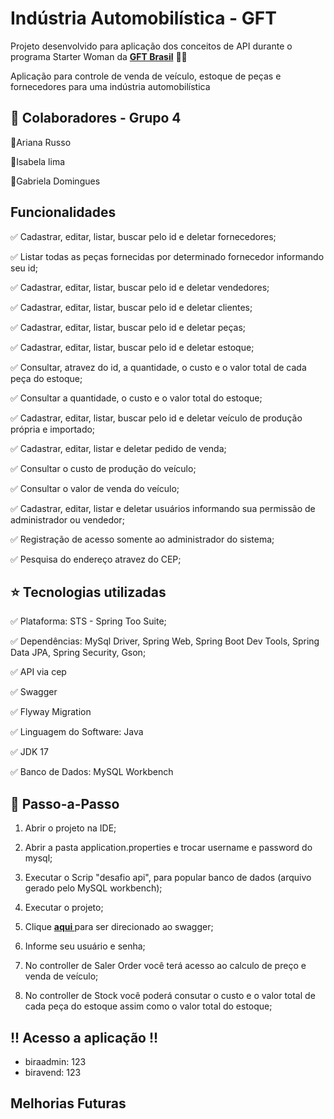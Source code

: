 <h1>
Indústria Automobilística - GFT
</h1>

<p>Projeto desenvolvido para aplicação dos conceitos de API durante o programa Starter Woman da 
<strong> <a href="https://www.gft.com/br/pt">GFT Brasil</a></strong> 🧡💛</p>

<p>Aplicação para controle de venda de veículo, estoque de peças e fornecedores para uma indústria automobilística</p>

<h2> 🤝 Colaboradores - Grupo 4</h2>

🔹Ariana Russo

🔹Isabela lima

🔹Gabriela Domingues


<h2>Funcionalidades</h2>

✅ Cadastrar, editar, listar, buscar pelo id e deletar fornecedores;

✅ Listar todas as peças fornecidas por determinado fornecedor informando seu id;

✅ Cadastrar, editar, listar, buscar pelo id e deletar vendedores;

✅ Cadastrar, editar, listar, buscar pelo id e deletar clientes;

✅ Cadastrar, editar, listar, buscar pelo id e deletar peças;

✅ Cadastrar, editar, listar, buscar pelo id e deletar estoque;

✅ Consultar, atravez do id, a quantidade, o custo e o valor total de cada peça do estoque;

✅ Consultar a quantidade, o custo e o valor total do estoque; 

✅ Cadastrar, editar, listar, buscar pelo id e deletar veículo de produção própria e importado;

✅ Cadastrar, editar, listar e deletar pedido de venda;

✅ Consultar o custo de produção do veículo;

✅ Consultar o valor de venda do veículo;

✅ Cadastrar, editar, listar e deletar usuários informando sua permissão de administrador ou vendedor;

✅ Registração de acesso somente ao administrador do sistema;

✅ Pesquisa do endereço atravez do CEP;


<h2> ⭐️ Tecnologias utilizadas </h2>

✅ Plataforma: STS - Spring Too Suite;

✅ Dependências: MySql Driver, Spring Web, Spring Boot Dev Tools, Spring Data JPA, Spring Security, Gson;

✅ API via cep

✅ Swagger 

✅ Flyway Migration

✅ Linguagem do Software: Java

✅ JDK 17

✅ Banco de Dados: MySQL Workbench


<h2> 👣 Passo-a-Passo</h2>

1. Abrir o projeto na IDE;

2. Abrir a pasta application.properties e trocar username e password do mysql;

3. Executar o Scrip "desafio api", para popular banco de dados (arquivo gerado pelo MySQL workbench);

4. Executar o projeto;

5. Clique <strong> <a href="http://localhost:8080/swagger-ui.html"> aqui </a></strong> para ser direcionado ao swagger;

6. Informe seu usuário e senha;

7. No controller de Saler Order você terá acesso ao calculo de preço e venda de veículo;

8. No controller de Stock você poderá consutar o custo e o valor total de cada peça do estoque assim como o valor total do estoque;


<h2> !! Acesso a aplicação !! </h2>

- biraadmin: 123
- biravend: 123

<h2> Melhorias Futuras </h2>





